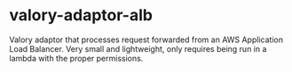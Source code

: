 # valory-adaptor-alb
Valory adaptor that processes request forwarded from an AWS Application Load Balancer.
Very small and lightweight, only requires being run in a lambda with the proper permissions.